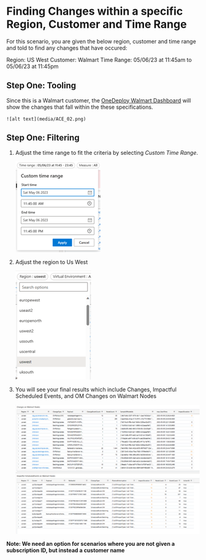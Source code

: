 # Finding Changes within a specific Region, Customer and Time Range

For this scenario, you are given the below region, customer and time range and told to find any changes that have occured:

Region: US West 
Customer: Walmart
Time Range: 05/06/23 at 11:45am to 05/06/23 at 11:45pm

## Step One: Tooling
Since this is a Walmart customer, the [OneDeploy Walmart Dashboard](https://dataexplorer.azure.com/dashboards/95963854-b111-4680-a16f-9f3383d49f9b?p-_startTime=2days&p-_endTime=now&p-_measure=all&p-_payload=all&p-_tag=all&p-_impact=v-All&p-_region=all&p-_ve=all&p-_noflyzone=all&p-_RoleInstanceName=all&p-_nodeid=all#c676ca09-727b-4124-ab01-8e3782e191f9) will show the changes that fall within the these specifications.

    ![alt text](media/ACE_02.png)

## Step One: Filtering

1. Adjust the time range to fit the criteria by selecting *Custom Time Range*.

    ![alt text](media/ACE_02_a.png)

2. Adjust the region to Us West

    ![alt text](media/ACE_02_b.png)

3. You will see your final results which include Changes, Impactful Scheduled Events, and OM Changes on Walmart Nodes

    ![alt text](media/ACE_02_c.png)


**Note: We need an option for scenarios where you are not given a subscription ID, but instead a customer name** 